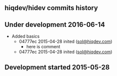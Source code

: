hiqdev/hidev commits history
----------------------------

## Under development 2016-06-14

- Added basics
    - 04777ec 2015-04-28 inited (sol@hiqdev.com)
        - here is comment
    - 04777ec 2015-04-28 inited (sol@hiqdev.com)

## Development started 2015-05-28

